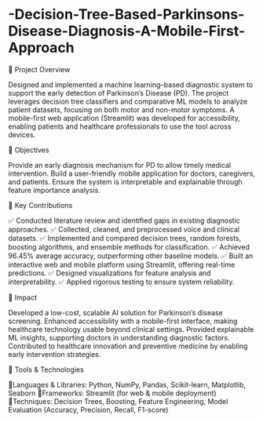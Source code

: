 # -Decision-Tree-Based-Parkinsons-Disease-Diagnosis-A-Mobile-First-Approach
🔹 Project Overview

Designed and implemented a machine learning–based diagnostic system to support the early detection of Parkinson’s Disease (PD). The project leverages decision tree classifiers and comparative ML models to analyze patient datasets, focusing on both motor and non-motor symptoms. A mobile-first web application (Streamlit) was developed for accessibility, enabling patients and healthcare professionals to use the tool across devices.

🔹 Objectives

Provide an early diagnosis mechanism for PD to allow timely medical intervention.
Build a user-friendly mobile application for doctors, caregivers, and patients.
Ensure the system is interpretable and explainable through feature importance analysis.

🔹 Key Contributions

✅ Conducted literature review and identified gaps in existing diagnostic approaches.
✅ Collected, cleaned, and preprocessed voice and clinical datasets.
✅ Implemented and compared decision trees, random forests, boosting algorithms, and ensemble methods for classification.
✅ Achieved 96.45% average accuracy, outperforming other baseline models.
✅ Built an interactive web and mobile platform using Streamlit, offering real-time predictions.
✅ Designed visualizations for feature analysis and interpretability.
✅ Applied rigorous testing to ensure system reliability.

🔹 Impact

Developed a low-cost, scalable AI solution for Parkinson’s disease screening.
Enhanced accessibility with a mobile-first interface, making healthcare technology usable beyond clinical settings.
Provided explainable ML insights, supporting doctors in understanding diagnostic factors.
Contributed to healthcare innovation and preventive medicine by enabling early intervention strategies.

🔹 Tools & Technologies

🔸️Languages & Libraries: Python, NumPy, Pandas, Scikit-learn, Matplotlib, Seaborn
🔸️Frameworks: Streamlit (for web & mobile deployment)
🔸️Techniques: Decision Trees, Boosting, Feature Engineering, Model Evaluation (Accuracy, Precision, Recall, F1-score)
